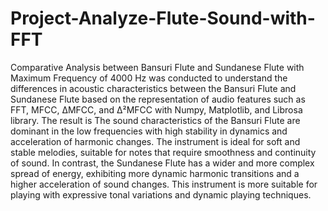# Project-Analyze-Flute-Sound-with-FFT
Comparative Analysis between Bansuri Flute and Sundanese Flute with Maximum Frequency of 4000 Hz was conducted to understand the differences in acoustic characteristics between the Bansuri Flute and Sundanese Flute based on the representation of audio features such as FFT, MFCC, ΔMFCC, and Δ²MFCC with Numpy, Matplotlib, and Librosa library. The result is The sound characteristics of the Bansuri Flute are dominant in the low frequencies with high stability in dynamics and acceleration of harmonic changes. The instrument is ideal for soft and stable melodies, suitable for notes that require smoothness and continuity of sound. In contrast, the Sundanese Flute has a wider and more complex spread of energy, exhibiting more dynamic harmonic transitions and a higher acceleration of sound changes. This instrument is more suitable for playing with expressive tonal variations and dynamic playing techniques.
